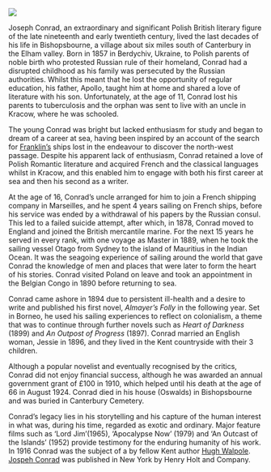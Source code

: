 <a href="https://dev.visual-essays.app"><img src="https://dev-visual-essays.netlify.app/images/ve-button.png"></a>

<param ve-config title="Joseph Conrad (1857-1924)" author="Martin Watts" layout="vtl" banner="https://stor.artstor.org/stor/977ef46e-5678-49cc-ba76-03b5e75bed20"> 

<param ve-entity eid="Q866348" aliases="Bishopsbourne">
<param ve-entity eid="Q29303" aliases="Canterbury">
<param ve-entity eid="Q5360119" aliases="Elham Valley">
<param data-map primary center="Q866348" zoom="10">

Joseph Conrad, an extraordinary and significant Polish British literary figure of the late nineteenth and early twentieth century, lived the last decades of his life in Bishopsbourne, a village about six miles south of Canterbury in the Elham valley. Born in 1857 in Berdychiv, Ukraine, to Polish parents of noble birth who protested Russian rule of their homeland, Conrad had a disrupted childhood as his family was persecuted by the Russian authorities. Whilst this meant that he lost the opportunity of regular education, his father, Apollo, taught him at home and shared a love of literature with his son. Unfortunately, at the age of 11, Conrad lost his parents to tuberculosis and the orphan was sent to live with an uncle in Kracow, where he was schooled. 
<param ve-image url="images/Bishopsbourne%20Village%20Hall%20-%20memorial%20plaque%20to%20Conrad%203%20MJC.jpg" label="Bishopsbourne Village Hall Memorial Plaque © Martin Crowther"> 
<param data-map primary center="Q866348" zoom="10">

The young Conrad was bright but lacked enthusiasm for study and began to dream of a career at sea, having been inspired by an account of the search for [Franklin’s](/19c/19c-franklin-biography) ships lost in the endeavour to discover the north-west passage. Despite his apparent lack of enthusiasm, Conrad retained a love of Polish Romantic literature and acquired French and the classical languages whilst in Kracow, and this enabled him to engage with both his first career at sea and then his second as a writer.
<param ve-image url="images/ErebusandTerror.jpg" label="The Erebus and Terror among Icebergs in Dr Hartwig's The Polar World, 1886"> 

At the age of 16, Conrad’s uncle arranged for him to join a French shipping company in Marseilles, and he spent 4 years sailing on French ships, before his service was ended by a withdrawal of his papers by the Russian consul. This led to a failed suicide attempt, after which, in 1878, Conrad moved to England and joined the British mercantile marine. For the next 15 years he served in every rank, with one voyage as Master in 1889, when he took the sailing vessel Otago from Sydney to the island of Mauritius in the Indian Ocean. It was the seagoing experience of sailing around the world that gave Conrad the knowledge of men and places that were later to form the heart of his stories. Conrad visited Poland on leave and took an appointment in the Belgian Congo in 1890 before returning to sea. 
<param ve-image url="https://upload.wikimedia.org/wikipedia/commons/e/e1/Otago_bark_1869.jpg" label="The Otago, Unknown author, Public domain, via Wikimedia Commons"> 

Conrad came ashore in 1894 due to persistent ill-health and a desire to write and published his first novel, _Almayer’s Folly_ in the following year. Set in Borneo, he used his sailing experiences to reflect on colonialism, a theme that was to continue through further novels such as _Heart of Darkness_ (1899) and _An Outpost of Progress_ (1897). Conrad married an English woman, Jessie in 1896, and they lived in the Kent countryside with their 3 children. 
<param ve-image url="images/Rear of Oswalds - Bishopsbourne MJC.jpg" label="Oswalds © Martin Crowther"> 
<param data-map primary center="Q866348" zoom="10">

Although a popular novelist and eventually recognised by the critics, Conrad did not enjoy financial success, although he was awarded an annual government grant of £100 in 1910, which helped until his death at the age of 66 in August 1924. Conrad died in his house  (Oswalds) in Bishopsbourne and was buried in Canterbury Cemetery.
<param ve-image url="images/conradgrave.jpg" label="Joseph Conrad's grave © Kate Davies"> 
<param data-map primary center="Q866348" zoom="10">

Conrad’s legacy lies in his storytelling and his capture of the human interest in what was, during his time, regarded as exotic and ordinary. Major feature films such as ‘Lord Jim’(1965), ‘Apocalypse Now’ (1979) and ‘An Outcast of the Islands’ (1952) provide testimony for the enduring humanity of his work. In 1916 Conrad was the subject of a by fellow Kent author [Hugh Walpole](/19c/19c-walpole-biography). [Jospeh Conrad](https://www.gutenberg.org/files/52453/52453-h/52453-h.htm) was published in New York by Henry Holt and Company.
<param ve-image url="https://stor.artstor.org/stor/fdcf1896-22cd-41c2-917a-cd07a8621a22" label="Joseph Conrad's grave" attribution="© Kate Davies">
<param data-map primary center="Q29303" zoom="10">

